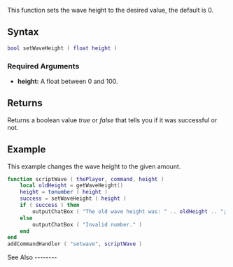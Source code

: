This function sets the wave height to the desired value, the default is 0.

Syntax
------

``` lua
bool setWaveHeight ( float height )
```

### Required Arguments

-   **height:** A float between 0 and 100.

Returns
-------

Returns a boolean value *true* or *false* that tells you if it was successful or not.

Example
-------

<section name="Server" class="server" show="true">
This example changes the wave height to the given amount.

``` lua
function scriptWave ( thePlayer, command, height )
    local oldHeight = getWaveHeight()
    height = tonumber ( height )
    success = setWaveHeight ( height )
    if ( success ) then
        outputChatBox ( "The old wave height was: " .. oldHeight .. "; " .. getPlayerName ( thePlayer ) .. " set it to: " .. height )
    else
        outputChatBox ( "Invalid number." )
    end
end
addCommandHandler ( "setwave", scriptWave )
```

</section>
See Also
--------
